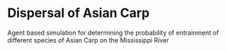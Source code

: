 # Dispersal of Asian Carp

Agent based simulation for determining the probability of entrainment of different species of Asian Carp on the Mississippi River

